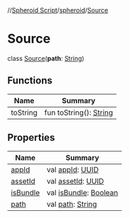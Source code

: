 //[Spheroid Script](../../index.md)/[spheroid](../index.md)/[Source](index.md)



# Source  
 class [Source](index.md)(**path**: [String](../-string/index.md))   


## Functions  
  
|  Name|  Summary| 
|---|---|
| toString| fun toString(): [String](../../spheroid/-string/index.md)  <br>


## Properties  
  
|  Name|  Summary| 
|---|---|
| [appId](index.md#spheroid/Source/appId/#/PointingToDeclaration/)|  val [appId](index.md#spheroid/Source/appId/#/PointingToDeclaration/): [UUID](../-u-u-i-d/index.md)   <br>
| [assetId](index.md#spheroid/Source/assetId/#/PointingToDeclaration/)|  val [assetId](index.md#spheroid/Source/assetId/#/PointingToDeclaration/): [UUID](../-u-u-i-d/index.md)   <br>
| [isBundle](index.md#spheroid/Source/isBundle/#/PointingToDeclaration/)|  val [isBundle](index.md#spheroid/Source/isBundle/#/PointingToDeclaration/): [Boolean](../-boolean/index.md)   <br>
| [path](index.md#spheroid/Source/path/#/PointingToDeclaration/)|  val [path](index.md#spheroid/Source/path/#/PointingToDeclaration/): [String](../-string/index.md)   <br>

